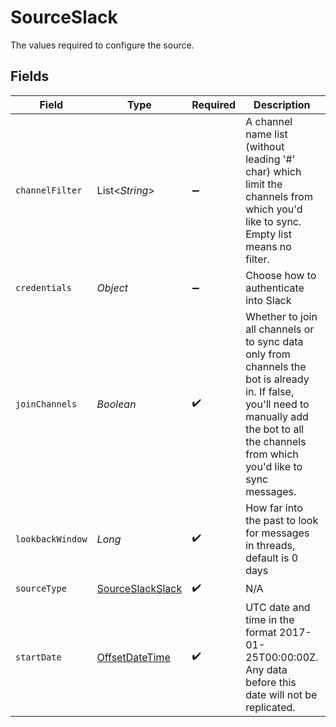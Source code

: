 # SourceSlack

The values required to configure the source.


## Fields

| Field                                                                                                                                                                                              | Type                                                                                                                                                                                               | Required                                                                                                                                                                                           | Description                                                                                                                                                                                        | Example                                                                                                                                                                                            |
| -------------------------------------------------------------------------------------------------------------------------------------------------------------------------------------------------- | -------------------------------------------------------------------------------------------------------------------------------------------------------------------------------------------------- | -------------------------------------------------------------------------------------------------------------------------------------------------------------------------------------------------- | -------------------------------------------------------------------------------------------------------------------------------------------------------------------------------------------------- | -------------------------------------------------------------------------------------------------------------------------------------------------------------------------------------------------- |
| `channelFilter`                                                                                                                                                                                    | List<*String*>                                                                                                                                                                                     | :heavy_minus_sign:                                                                                                                                                                                 | A channel name list (without leading '#' char) which limit the channels from which you'd like to sync. Empty list means no filter.                                                                 |                                                                                                                                                                                                    |
| `credentials`                                                                                                                                                                                      | *Object*                                                                                                                                                                                           | :heavy_minus_sign:                                                                                                                                                                                 | Choose how to authenticate into Slack                                                                                                                                                              |                                                                                                                                                                                                    |
| `joinChannels`                                                                                                                                                                                     | *Boolean*                                                                                                                                                                                          | :heavy_check_mark:                                                                                                                                                                                 | Whether to join all channels or to sync data only from channels the bot is already in.  If false, you'll need to manually add the bot to all the channels from which you'd like to sync messages.  |                                                                                                                                                                                                    |
| `lookbackWindow`                                                                                                                                                                                   | *Long*                                                                                                                                                                                             | :heavy_check_mark:                                                                                                                                                                                 | How far into the past to look for messages in threads, default is 0 days                                                                                                                           | 7                                                                                                                                                                                                  |
| `sourceType`                                                                                                                                                                                       | [SourceSlackSlack](../../models/shared/SourceSlackSlack.md)                                                                                                                                        | :heavy_check_mark:                                                                                                                                                                                 | N/A                                                                                                                                                                                                |                                                                                                                                                                                                    |
| `startDate`                                                                                                                                                                                        | [OffsetDateTime](https://docs.oracle.com/javase/8/docs/api/java/time/OffsetDateTime.html)                                                                                                          | :heavy_check_mark:                                                                                                                                                                                 | UTC date and time in the format 2017-01-25T00:00:00Z. Any data before this date will not be replicated.                                                                                            | 2017-01-25T00:00:00Z                                                                                                                                                                               |